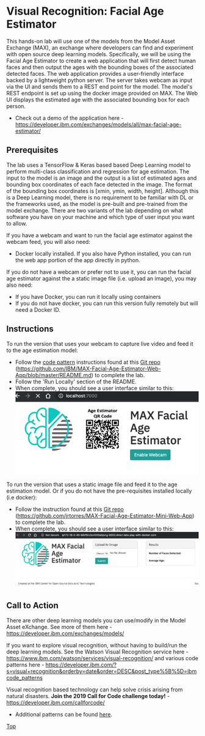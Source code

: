 # Visual Recognition: Facial Age Estimator

This hands-on lab will use one of the models from the Model Asset Exchange (MAX), an exchange where developers can find and experiment with open source deep learning models. Specifically, we will be using the Facial Age Estimator to create a web application that will first detect human faces and then output the ages with the bounding boxes of the associated detected faces. The web application provides a user-friendly interface backed by a lightweight python server. The server takes webcam as input via the UI and sends them to a REST end point for the model. The model's REST endpoint is set up using the docker image provided on MAX. The Web UI displays the estimated age with the associated bounding box for each person.

* Check out a demo of the application here - https://developer.ibm.com/exchanges/models/all/max-facial-age-estimator/

## Prerequisites

The lab uses a TensorFlow & Keras based based Deep Learning model to perform multi-class classification and regression for age estimation. The input to the model is an image and the output is a list of estimated ages and bounding box coordinates of each face detected in the image. The format of the bounding box coordinates is [xmin, ymin, width, height]. Although this is a Deep Learning model, there is no requirement to be familiar with DL or the frameworks used, as the model is pre-built and pre-trained from the model exchange. There are two variants of the lab depending on what software you have on your machine and which type of user input you want to allow.

If you have a webcam and want to run the facial age estimator against the webcam feed, you will also need:

* Docker locally installed. If you also have Python installed, you can run the web app portion of the app directly in python.

If you do not have a webcam or prefer not to use it, you can run the facial age estimator against the a static image file (i.e. upload an image), you may also need:

* If you have Docker, you can run it locally using containers
* If you do not have docker, you can run this version fully remotely but will need a Docker ID.

## Instructions

To run the version that uses your webcam to capture live video and feed it to the age estimation model:

* Follow the [code pattern](https://developer.ibm.com/patterns/estimate-ages-for-detected-human-faces/) instructions found at this [Git repo]((https://github.com/IBM/MAX-Facial-Age-Estimator-Web-App/blob/master/README.md)) (https://github.com/IBM/MAX-Facial-Age-Estimator-Web-App/blob/master/README.md) to complete the lab.
* Follow the 'Run Locally' section of the README.
* When complete, you should see a user interface similar to this:
   ![MAX Web App](docs/images/9.png)

To run the version that uses a static image file and feed it to the age estimation model. Or if you do not have the pre-requisites installed locally (i.e docker):

* Follow the instruction found at this [Git repo]((https://github.com/jrtorres/MAX-Facial-Age-Estimator-Mini-Web-App)) (https://github.com/jrtorres/MAX-Facial-Age-Estimator-Mini-Web-App) to complete the lab.
* When complete, you should see a user interface similar to this:
   ![MAX Web App Mini](docs/images/10.png)

## Call to Action

There are other deep learning models you can use/modify in the Model Asset eXchange. See more of them here - https://developer.ibm.com/exchanges/models/

If you want to explore visual recognition, without having to build/run the deep learning models. See the Watson Visual Recognition service here - https://www.ibm.com/watson/services/visual-recognition/ and various code patterns here - https://developer.ibm.com/?s=visual+recognition&orderby=date&order=DESC&post_type%5B%5D=ibmcode_patterns

Visual recognition based technology can help solve crisis arising from natural disasters. **Join the 2019 Call for Code challenge today!** -
https://developer.ibm.com/callforcode/

* Additional patterns can be found [here](https://developer.ibm.com/code-and-response/technologies/).


[Top](../README.md)

